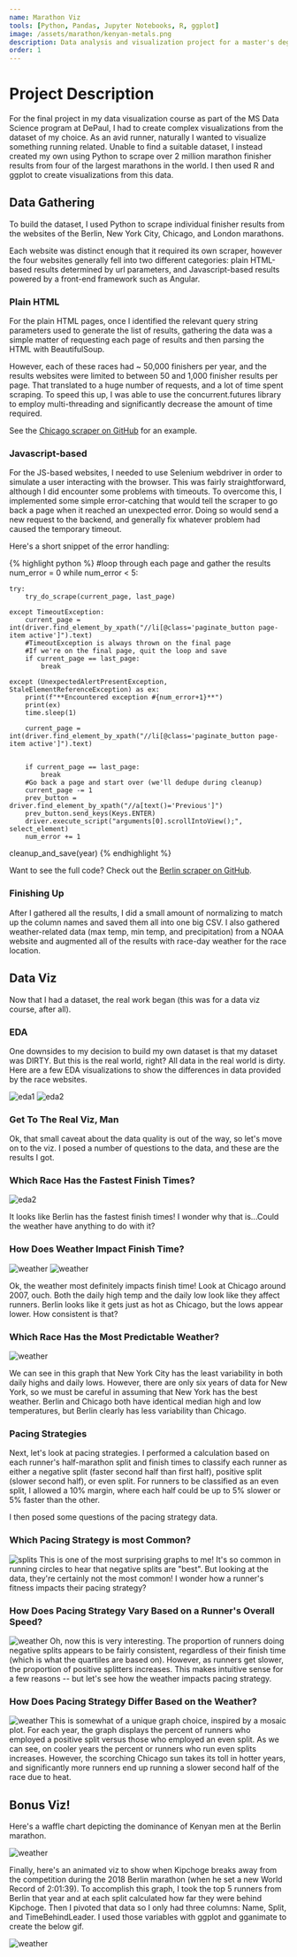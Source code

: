 ```yaml
---
name: Marathon Viz
tools: [Python, Pandas, Jupyter Notebooks, R, ggplot]
image: /assets/marathon/kenyan-metals.png
description: Data analysis and visualization project for a master's degree course
order: 1
---
```


# Project Description

For the final project in my data visualization course as part of the MS Data Science program at DePaul, I had to create complex visualizations from the dataset of my choice.  As an avid runner, naturally I wanted to visualize something running related.  Unable to find a suitable dataset, I instead created my own using Python to scrape over 2 million marathon finisher results from four of the largest marathons in the world.  I then used R and ggplot to create visualizations from this data.

## Data Gathering

To build the dataset, I used Python to scrape individual finisher results from the websites of the Berlin, New York City, Chicago, and London marathons.

Each website was distinct enough that it required its own scraper, however the four websites generally fell into two different categories: plain HTML-based results determined by url parameters, and Javascript-based results powered by a front-end framework such as Angular.

### Plain HTML

For the plain HTML pages, once I identified the relevant query string parameters used to generate the list of results, gathering the data was a simple matter of requesting each page of results and then parsing the HTML with BeautifulSoup.

However, each of these races had ~ 50,000 finishers per year, and the results websites were limited to between 50 and 1,000 finisher results per page.  That translated to a huge number of requests, and a lot of time spent scraping.  To speed this up, I was able to use the concurrent.futures library to employ multi-threading and significantly decrease the amount of time required.

See the [Chicago scraper on GitHub](https://github.com/AndrewMillerOnline/marathon-scrapers/blob/main/Chicago/chicago.ipynb) for an example.

### Javascript-based

For the JS-based websites, I needed to use Selenium webdriver in order to simulate a user interacting with the browser.  This was fairly straightforward, although I did encounter some problems with timeouts.  To overcome this, I implemented some simple error-catching that would tell the scraper to go back a page when it reached an unexpected error.  Doing so would send a new request to the backend, and generally fix whatever problem had caused the temporary timeout.

Here's a short snippet of the error handling:

{% highlight python %}
#loop through each page and gather the results
num_error = 0
while num_error < 5:
    
    try:
        try_do_scrape(current_page, last_page)
        
    except TimeoutException:
        current_page = int(driver.find_element_by_xpath("//li[@class='paginate_button page-item active']").text)
        #TimeoutException is always thrown on the final page
        #If we're on the final page, quit the loop and save
        if current_page == last_page:
            break
            
    except (UnexpectedAlertPresentException, StaleElementReferenceException) as ex:
        print(f"**Encountered exception #{num_error+1}**")
        print(ex)
        time.sleep(1)
        
        current_page = int(driver.find_element_by_xpath("//li[@class='paginate_button page-item active']").text)
        
        
        if current_page == last_page:
            break
        #Go back a page and start over (we'll dedupe during cleanup)
        current_page -= 1
        prev_button = driver.find_element_by_xpath("//a[text()='Previous']")
        prev_button.send_keys(Keys.ENTER)
        driver.execute_script("arguments[0].scrollIntoView();", select_element)
        num_error += 1
    
cleanup_and_save(year)
{% endhighlight %}

Want to see the full code?  Check out the [Berlin scraper on GitHub](https://github.com/AndrewMillerOnline/marathon-scrapers/blob/main/Berlin/berlin.ipynb).

### Finishing Up
After I gathered all the results, I did a small amount of normalizing to match up the column names and saved them all into one big CSV.  I also gathered weather-related data (max temp, min temp, and precipitation) from a NOAA website and augmented all of the results with race-day weather for the race location.

## Data Viz

Now that I had a dataset, the real work began (this was for a data viz course, after all).

### EDA

One downsides to my decision to build my own dataset is that my dataset was DIRTY.  But this is the real world, right?  All data in the real world is dirty.  Here are a few EDA visualizations to show the differences in data provided by the race websites.

![eda1](/assets/marathon/eda1.png)
![eda2](/assets/marathon/eda2.png)

### Get To The Real Viz, Man

Ok, that small caveat about the data quality is out of the way, so let's move on to the viz.  I posed a number of questions to the data, and these are the results I got.

### Which Race Has the Fastest Finish Times?
![eda2](/assets/marathon/fastest.png)

It looks like Berlin has the fastest finish times!  I wonder why that is...Could the weather have anything to do with it?

### How Does Weather Impact Finish Time?
![weather](/assets/marathon/chicago-weather.png)
![weather](/assets/marathon/berlin-weather.png)

Ok, the weather most definitely impacts finish time!  Look at Chicago around 2007, ouch.  Both the daily high temp and the daily low look like they affect runners.  Berlin looks like it gets just as hot as Chicago, but the lows appear lower.  How consistent is that?

### Which Race Has the Most Predictable Weather?
![weather](/assets/marathon/weather-box.png)

We can see in this graph that New York City has the least variability in both daily highs and daily lows.  However, there are only six years of data for New York, so we must be careful in assuming that New York has the best weather.  Berlin and Chicago both have identical median high and low temperatures, but Berlin clearly has less variability than Chicago.

### Pacing Strategies
Next, let's look at pacing strategies.  I performed a calculation based on each runner's half-marathon split and finish times to classify each runner as either a negative split (faster second half than first half), positive split (slower second half), or even split.  For runners to be classified as an even split, I allowed a 10% margin, where each half could be up to 5% slower or 5% faster than the other.

I then posed some questions of the pacing strategy data.

### Which Pacing Strategy is most Common?
![splits](/assets/marathon/splits.png)
This is one of the most surprising graphs to me!  It's so common in running circles to hear that negative splits are "best".  But looking at the data, they're certainly not the most common!  I wonder how a runner's fitness impacts their pacing strategy?

### How Does Pacing Strategy Vary Based on a Runner's Overall Speed?

![weather](/assets/marathon/split-speeds.png)
Oh, now this is very interesting.  The proportion of runners doing negative splits appears to be fairly consistent, regardless of their finish time (which is what the quartiles are based on).  However, as runners get slower, the proportion of positive splitters increases.  This makes intuitive sense for a few reasons -- but let's see how the weather impacts pacing strategy.

### How Does Pacing Strategy Differ Based on the Weather?

![weather](/assets/marathon/split-weather.png)
This is somewhat of a unique graph choice, inspired by a mosaic plot.  For each year, the graph displays the percent of runners who employed a positive split versus those who employed an even split.  As we can see, on cooler years the percent or runners who run even splits increases.  However, the scorching Chicago sun takes its toll in hotter years, and significantly more runners end up running a slower second half of the race due to heat.

## Bonus Viz!

Here's a waffle chart depicting the dominance of Kenyan men at the Berlin marathon.

![weather](/assets/marathon/kenyan-metals.png)

Finally, here's an animated viz to show when Kipchoge breaks away from the competition during the 2018 Berlin marathon (when he set a new World Record of 2:01:39).  To accomplish this graph, I took the top 5 runners from Berlin that year and at each split calculated how far they were behind Kipchoge.  Then I pivoted that data so I only had three columns: Name, Split, and TimeBehindLeader.  I used those variables with ggplot and gganimate to create the below gif.

![weather](/assets/marathon/eliud.gif)